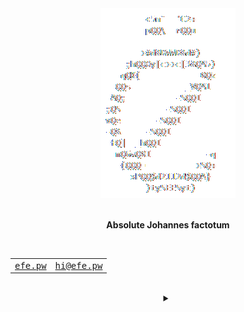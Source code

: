 <div align="center">
    <picture>
        <source media="(prefers-color-scheme: dark)" srcset="/assets/logo_dark.gif">
        <source media="(prefers-color-scheme: light)" srcset="/assets/logo_light.gif">
        <img alt="Theme-adjusted logo" src="/assets/logo_dark.gif">
    </picture>
</div>
<br>
<p align="center"><b>Absolute Johannes factotum</b></p>
<br>
<div align="center">
    <table>
        <tbody>
            <tr>
                <td>
                    <samp>
                        <a href="https://efe.pw" title="My personal website">efe.pw</a>
                    </samp>
                </td>
                <td>
                    <samp>
                        <a href="mailto:hi@efe.pw" title="My personal email address">hi@efe.pw</a>
                    </samp>
                </td>
            </tr>
        </tbody>
    </table>
    <br>
    <details>
        <summary></summary>
        <table>
            <thead>
                <tr>
                    <th><abbr title="Bitcoin">BTC</abbr></th>
                    <th><abbr title="Ethereum">ETH</abbr></th>
                    <th><abbr title="Monero">XMR</abbr></th>
                </tr>
            </thead>
            <tbody>
                <tr>
                    <td id="#BTC">16,781.39<abbr title="US Dollar">$</abbr></td>
                    <td id="#ETH">1,247.59<abbr title="US Dollar">$</abbr></td>
                    <td id="#XMR">128.29<abbr title="US Dollar">$</abbr></td>
                </tr>
            </tbody>
        </table>
    </details>
</div>

